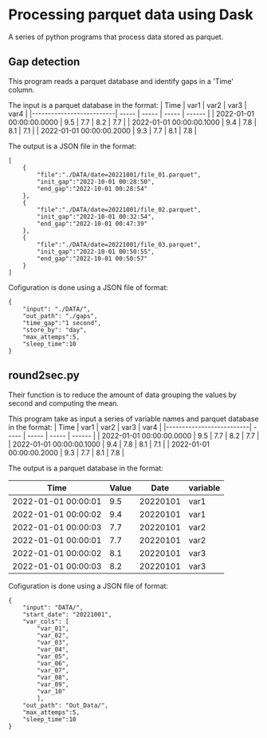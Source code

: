# Processing parquet data using Dask

A series of python programs that process data stored as parquet.

## Gap detection
This program reads a parquet database and identify gaps in a 'Time' column.

The input is a parquet database in the format:
| Time                     | var1  | var2  | var3  | var4   |
|--------------------------| ----- | ----- | ----- | ------ |
| 2022-01-01 00:00:00.0000 |  9.5  |  7.7  |  8.2  |   7.7  |
| 2022-01-01 00:00:00.1000 |  9.4  |  7.8  |  8.1  |   7.1  |
| 2022-01-01 00:00:00.2000 |  9.3  |  7.7  |  8.1  |   7.8  |

The output is a JSON file in the format:

```
[
    {
        "file":"./DATA/date=20221001/file_01.parquet",
        "init_gap":"2022-10-01 00:28:50",
        "end_gap":"2022-10-01 00:28:54"
    },
    {
        "file":"./DATA/date=20221001/file_02.parquet",
        "init_gap":"2022-10-01 00:32:54",
        "end_gap":"2022-10-01 00:47:39"
    },
    {
        "file":"./DATA/date=20221001/file_03.parquet",
        "init_gap":"2022-10-01 00:50:55",
        "end_gap":"2022-10-01 00:50:57"
    }
]
```
Cofiguration is done using a JSON file of format:

```
{
    "input": "./DATA/",
    "out_path": "./gaps",
    "time_gap":"1 second",
    "store_by": "day",
    "max_attemps":5,
    "sleep_time":10
}
```

## round2sec.py
Their function is to reduce the amount of data grouping the values by second and computing the mean.

This program take as input a series of variable names and parquet database in the format:
| Time                     | var1  | var2  | var3  | var4   |
|--------------------------| ----- | ----- | ----- | ------ |
| 2022-01-01 00:00:00.0000 |  9.5  |  7.7  |  8.2  |   7.7  |
| 2022-01-01 00:00:00.1000 |  9.4  |  7.8  |  8.1  |   7.1  |
| 2022-01-01 00:00:00.2000 |  9.3  |  7.7  |  8.1  |   7.8  |

The output is a parquet database in the format:

| Time                | Value  | Date     | variable  |
|---------------------|--------|----------| --------- |
| 2022-01-01 00:00:01 | 9.5    | 20220101 |  var1     |
| 2022-01-01 00:00:02 | 9.4    | 20220101 |  var1     |
| 2022-01-01 00:00:03 | 7.7    | 20220101 |  var2     |
| 2022-01-01 00:00:01 | 7.7    | 20220101 |  var2     |
| 2022-01-01 00:00:02 | 8.1    | 20220101 |  var3     |
| 2022-01-01 00:00:03 | 8.2    | 20220101 |  var3     |


Cofiguration is done using a JSON file of format:
```
{
    "input": "DATA/",
    "start_date": "20221001",
    "var_cols": [
        "var_01",
        "var_02",
        "var_03",
        "var_04",
        "var_05",
        "var_06",
        "var_07",
        "var_08",
        "var_09",
        "var_10"
        ],
    "out_path": "Out_Data/",
    "max_attemps":5,
    "sleep_time":10
}
```


